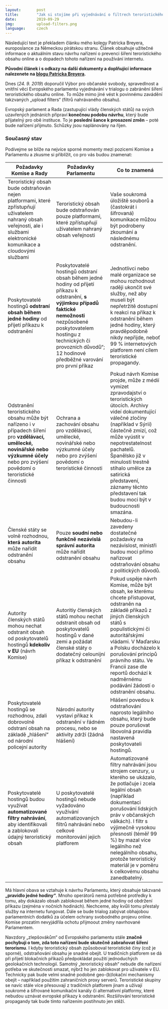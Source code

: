 ```yaml
---
layout:       post
title:        "Jak si stojíme při vyjednávání o filtrech teroristického obsahu v EU"
date:         2019-09-29
img:          upload-filters.png
language:     czech
---
```


Následující text je překladem článku mého kolegy Patricka Breyera, europoslance za Německou pirátskou stranu. Článek obsahuje užitečné informace o aktuálním stavu návrhu nařízení o prevenci šíření teroristického obsahu online a o dopadech tohoto nařízení na používání internetu.

<!--more-->

**Původní článek i s odkazy na další dokumenty a doplňující informace nalezenete na [blogu Patricka Breyera](https://www.patrick-breyer.de/?p=589500&lang=en).**

Dnes (*24. 9. 2019*) doporučil Výbor pro občanské svobody, spravedlnost a vnitřní věci Evropského parlamentu vyjednávání v trialogu o zabránění šíření teroristického obsahu online. To může mimo jiné vést k povinnému zavádění takzvaných „upload filters“ (filtrů nahrávaného obsahu).

Evropský parlament a Rada (zastupující vlády členských států) na svých uzavřených jednáních připraví **konečnou podobu návrhu**, který bude přijatelný pro obě instituce. To je **poslední šance k prosazení změn** – poté bude nařízení přijmuto. Schůzky jsou naplánovány na říjen. 

### Současný stav

Podívejme se blíže na nejvíce sporné momenty mezi pozicemi Komise a Parlamentu a zkusme si přiblížit, co pro vás budou znamenat:

|**Požadavky Komise a Rady** 	|**Požadavky Parlamentu**	|**Co to znamená**|
|---				|---			|---			|
|Teroristický obsah bude odstraňován nejen platformami, které zpřístupňují uživatelem nahraný obsah veřejnosti, ale i službami elektronické komunikace a cloudovými službami|	Teroristický obsah bude odstraňován pouze platformami, které zpřístupňují uživatelem nahraný obsah veřejnosti	|Vaše soukromá úložiště souborů a (častokrát i šifrovaná) komunikace můžou být podrobeny zkoumání a následnému odstranění.|
|Poskytovatelé hostingů **odstraní obsah během jedné hodiny** od přijetí příkazu k odstranění|	Poskytovatelé hostingů odstraní obsah během jedné hodiny od přijetí příkazu k odstranění, **s výjimkou případů faktické nemožnosti** nezpůsobené poskytovatelem hostingu z technických či provozních důvodů“; 12 hodinové předběžné varování pro první příkaz	|Jednotlivci nebo malé organizace se mohou rozhodnout raději ukončit své služby, než aby museli být nepřetržitě dostupní k reakci na příkaz k odstranění během jedné hodiny, který pravděpodobně nikdy nepřijde, neboť 99 % internetových platforem není cílem teroristické propagandy.|
|Odstranění teroristického obsahu může být nařízeno i v případech šíření pro **vzdělávací, umělecké, novinářské nebo výzkumné účely** nebo pro zvýšení povědomí o teroristické činnosti	|Ochrana a zachování obsahu pro vzdělávací, umělecké, novinářské nebo výzkumné účely nebo pro zvýšení povědomí o teroristické činnosti	|Pokud návrh Komise projde, může z médií vymizet zpravodajství o teroristických útocích. Archivy videí dokumentující válečné zločiny (například v Sýrii) částečně zmizí, což může vyústit v nepotrestatelnost pachatelů. Španělsko již v minulosti trestně stíhalo umělce za satirická představení, záznamy těchto představení tak budou moci být v budoucnosti smazána.|
|Členské státy se volně rozhodnou, **která autorita** může nařídit odstranění obsahu	|Pouze **soudní nebo funkčně nezávislá správní autorita** může nařídit odstranění obsahu	|Nebudou-li zavedeny dostatečné požadavky na nezávislost, ministři budou moci přímo nařizovat odstraňování obsahu z politických důvodů.|
|Autority členských států mohou nechat odstranit obsah od poskytovatelů hostingů **kdekoliv v EU** (návrh Komise)	|Autoritiy členských států mohou nechat odstranit obsah od poskytovatelů hostingů v dané zemi a požádat členské státy o dodatečný celounijní příkaz k odstranění	|Pokud uspěje návrh Komise, může být obsah, ke kterému chcete přistupovat, odstraněn na základě příkazů z jiných členských států s populistickými či autoritářskými vládami. V Maďarsku a Polsku docházelo k porušování principů právního státu. Ve Francii zase dle reportů dochází k nadměrnému podávání žádostí o odstranění obsahu.|
|Poskytovatelé hostingů se rozhodnou, zdali dobrovolně odstraní obsah na základě „hlášení“ od národní policejní autority	|Národní autority vystaví příkaz k odstranění v řádném procesu, nebo se aktivity zdrží (žádná hlášení)	|Hlášení povedou k odstraňování naprosto legálního obsahu, který bude pouze porušovat libovolná pravidla nastavená poskytovateli hostingů.|
|Poskytovatelé hostingů budou využívat **automatizované filtry nahrávání**, aby identifikovali a zablokovali údajný teroristický obsah	|U poskytovatelé hostingů nebude vyžadováno využívání automatizovaných filtrů nahrávání nebo celkové monitorování jejich platforem	|Automatizované filtry nahrávání jsou strojem cenzury, u kterého se ukázalo, že potlačuje i zcela legální obsah (například dokumentaci porušování lidských práv v občanských válkách). I filtr s výjimečně vysokou přesností (téměř 99 %) by mazal více legálního než nelegálního obsahu, protože teroristický materiál je v poměru k celkovému obsahu zanedbatelný.|

Má hlavní obava se vztahuje k návrhu Parlamentu, který obsahuje takzvané **„pravidlo jedné hodiny“**. Mnoho operátorů nemá potřebné protředky k tomu, aby dokázalo obsah zablokovat během jedné hodiny od obdržení příkazu (zejména v nočních hodinách). Nechceme, aby kvůli tomu přestaly služby na internetu fungovat. Dále se bude trialog zabývat obhajobou parlamentních dodatků za účelem ochrany svobodného projevu online. Komise prozatím nevyjádřila ochotu přijmoout změny navrhované Parlamentem.

Navzdory „zlepšovákům“ od Evropského parlamentu stále **značně pochybuji o tom, zda toto nařízení bude skutečně zabraňovat šíření terorismu**. I kdyby teroristický obsah způsoboval teroristické činy (což je sporné), odstraňování obsahu je snadné obejít. U tradičních platforem se dá při přijetí blokačních příkazů předpokládat použití jednoduchých geolokačních technologií. Samotný „teroristický obsah“ nebude dle nařízení potřeba ve skutečnosti smazat, nýbrž ho jen zablokovat pro uživatele v EU. Technicky pak bude velmi snadné podobné geo-(b)lokační mechanismy obejít – například použitím zahraničních proxy serverů. Teroristické skupiny se navíc stále více přesouvají z tradičních platforem jinam a užívají soukromé a šifrované komunikační kanály či alternativní platformy, které nebudou uznávat evropské příkazy k odstranění. Rozšiřování teroristické propagandy tak bude tímto nařízením postihnuto jen stěží.
